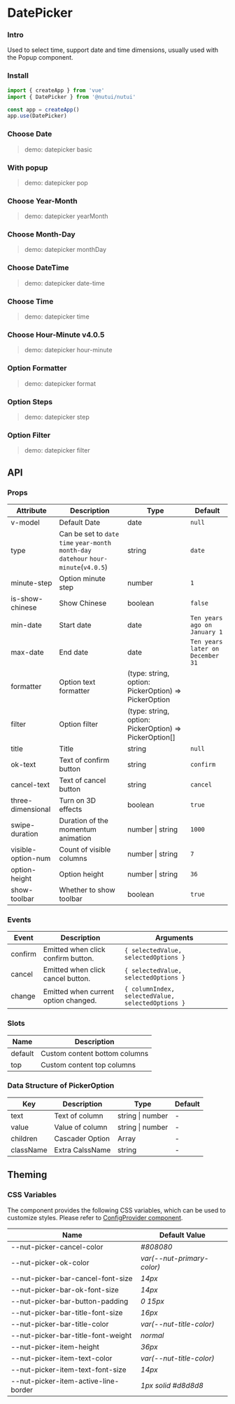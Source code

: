 # DatePicker

### Intro

Used to select time, support date and time dimensions, usually used with the Popup component.

### Install

```js
import { createApp } from 'vue'
import { DatePicker } from '@nutui/nutui'

const app = createApp()
app.use(DatePicker)
```

### Choose Date

> demo: datepicker basic

### With popup

> demo: datepicker pop

### Choose Year-Month

> demo: datepicker yearMonth

### Choose Month-Day

> demo: datepicker monthDay

### Choose DateTime

> demo: datepicker date-time

### Choose Time

> demo: datepicker time

### Choose Hour-Minute v4.0.5

> demo: datepicker hour-minute

### Option Formatter

> demo: datepicker format

### Option Steps

> demo: datepicker step

### Option Filter

> demo: datepicker filter

## API

### Props

| Attribute | Description | Type | Default |
| --- | --- | --- | --- |
| v-model | Default Date | date | `null` |
| type | Can be set to `date` `time` `year-month` `month-day` `datehour` `hour-minute`(`v4.0.5`) | string | `date` |
| minute-step | Option minute step | number | `1` |
| is-show-chinese | Show Chinese | boolean | `false` |
| min-date | Start date | date | `Ten years ago on January 1` |
| max-date | End date | date | `Ten years later on December 31` |
| formatter | Option text formatter | (type: string, option: PickerOption) => PickerOption |  |
| filter | Option filter | (type: string, option: PickerOption) => PickerOption[] |  |
| title | Title | string | `null` |
| ok-text | Text of confirm button | string | `confirm` |
| cancel-text | Text of cancel button | string | `cancel` |
| three-dimensional | Turn on 3D effects | boolean | `true` |
| swipe-duration | Duration of the momentum animation | number \| string | `1000` |
| visible-option-num | Count of visible columns | number \| string | `7` |
| option-height | Option height | number \| string | `36` |
| show-toolbar | Whether to show toolbar | boolean | `true` |

### Events

| Event | Description | Arguments |
| --- | --- | --- |
| confirm | Emitted when click confirm button. | `{ selectedValue, selectedOptions }` |
| cancel | Emitted when click cancel button. | `{ selectedValue, selectedOptions }` |
| change | Emitted when current option changed. | `{ columnIndex, selectedValue, selectedOptions }` |

### Slots

| Name | Description |
| --- | --- |
| default | Custom content bottom columns |
| top | Custom content top columns |

### Data Structure of PickerOption

| Key | Description | Type | Default |
| --- | --- | --- | --- |
| text | Text of column | string \| number | - |
| value | Value of column | string \| number | - |
| children | Cascader Option | Array | - |
| className | Extra CalssName | string | - |

## Theming

### CSS Variables

The component provides the following CSS variables, which can be used to customize styles. Please refer to [ConfigProvider component](#/en-US/component/configprovider).

| Name | Default Value |
| --- | --- |
| --nut-picker-cancel-color | _#808080_ |
| --nut-picker-ok-color | _var(--nut-primary-color)_ |
| --nut-picker-bar-cancel-font-size | _14px_ |
| --nut-picker-bar-ok-font-size | _14px_ |
| --nut-picker-bar-button-padding | _0 15px_ |
| --nut-picker-bar-title-font-size | _16px_ |
| --nut-picker-bar-title-color | _var(--nut-title-color)_ |
| --nut-picker-bar-title-font-weight | _normal_ |
| --nut-picker-item-height | _36px_ |
| --nut-picker-item-text-color | _var(--nut-title-color)_ |
| --nut-picker-item-text-font-size | _14px_ |
| --nut-picker-item-active-line-border | _1px solid #d8d8d8_ |
